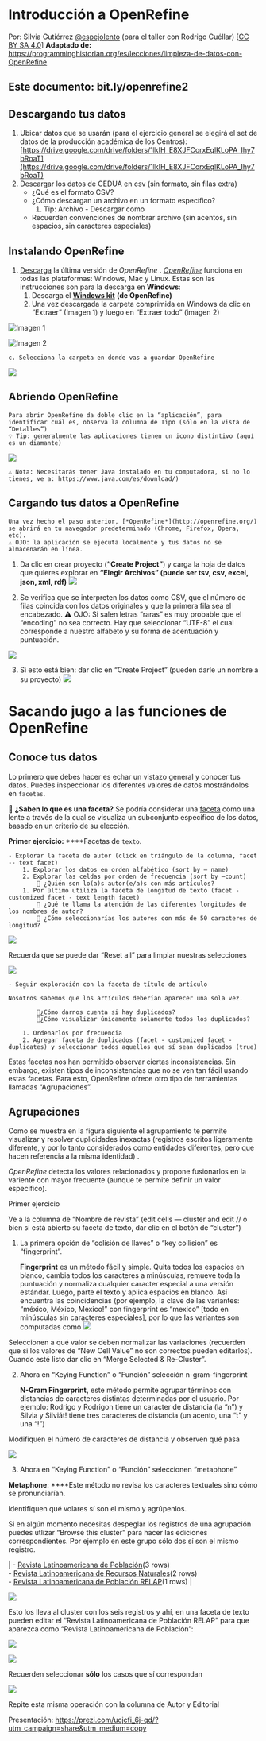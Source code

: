 # Introducción a OpenRefine
Por: Silvia Gutiérrez [@espejolento](https://twitter.com/espejolento) (para el taller con Rodrigo Cuéllar) [[CC BY SA 4.0](https://creativecommons.org/licenses/by-sa/4.0/deed.es)]
**Adaptado de:** https://programminghistorian.org/es/lecciones/limpieza-de-datos-con-OpenRefine


## Este documento: bit.ly/openrefine2



## Descargando tus datos


1. Ubicar datos que se usarán (para el ejercicio general se elegirá el set de datos de la producción académica de los Centros): [https://drive.google.com/drive/folders/1lkIH_E8XJFCorxEqlKLoPA_Ihy7bRoaT](https://drive.google.com/drive/folders/1lkIH_E8XJFCorxEqlKLoPA_Ihy7bRoaT)
2. Descargar los datos de CEDUA en csv (sin formato, sin filas extra)
    - ¿Qué es el formato CSV?
    - ¿Cómo descargan un archivo en un formato específico?
        1. Tip: Archivo - Descargar como
    - Recuerden convenciones de nombrar archivo (sin acentos, sin espacios, sin caracteres especiales)


## Instalando OpenRefine


1. [Descarga](http://openrefine.org/download.html) la última versión de *OpenRefine* . [*OpenRefine*](http://openrefine.org/) funciona en todas las plataformas: Windows, Mac y Linux.  Estas son las instrucciones son para la descarga en **Windows**: 
    1. Descarga el [**Windows kit**](https://github.com/OpenRefine/OpenRefine/releases/download/2.8/openrefine-win-2.8.zip) **(de OpenRefine)**
    2. Una vez descargada la carpeta comprimida en Windows da clic en “Extraer” (Imagen 1) y luego en “Extraer todo” (imagen 2)
    
![Imagen 1](https://d2mxuefqeaa7sj.cloudfront.net/s_67CBD5ACAF9FB8C288B855EBC1DB95E9787E1E23A05E86CB34AE6654FCDEB023_1525382740807_image.png)



![Imagen 2](https://d2mxuefqeaa7sj.cloudfront.net/s_67CBD5ACAF9FB8C288B855EBC1DB95E9787E1E23A05E86CB34AE6654FCDEB023_1525382951825_extraer_todo.png)

    c. Selecciona la carpeta en donde vas a guardar OpenRefine


![](https://d2mxuefqeaa7sj.cloudfront.net/s_67CBD5ACAF9FB8C288B855EBC1DB95E9787E1E23A05E86CB34AE6654FCDEB023_1525383136525_image.png)




## Abriendo OpenRefine


    Para abrir OpenRefine da doble clic en la “aplicación”, para identificar cuál es, observa la columna de Tipo (sólo en la vista de “Detalles”) 
    💡 Tip: generalmente las aplicaciones tienen un icono distintivo (aquí es un diamante)
![](https://d2mxuefqeaa7sj.cloudfront.net/s_67CBD5ACAF9FB8C288B855EBC1DB95E9787E1E23A05E86CB34AE6654FCDEB023_1525383407825_image.png)

    ⚠️ Nota: Necesitarás tener Java instalado en tu computadora, si no lo tienes, ve a: https://www.java.com/es/download/)




## Cargando tus datos a OpenRefine
    
    Una vez hecho el paso anterior, [*OpenRefine*](http://openrefine.org/) se abrirá en tu navegador predeterminado (Chrome, Firefox, Opera, etc). 
    ⚠️ OJO: la aplicación se ejecuta localmente y tus datos no se almacenarán en línea. 
    
1. Da clic en crear proyecto (**“Create Project”**) y carga la hoja de datos que quieres explorar en **“Elegir Archivos” (puede ser tsv, csv, excel, json, xml, rdf)**
![](https://d2mxuefqeaa7sj.cloudfront.net/s_67CBD5ACAF9FB8C288B855EBC1DB95E9787E1E23A05E86CB34AE6654FCDEB023_1525383716744_image.png)



2. Se verifica que se interpreten los datos como CSV, que el número de filas coincida con los datos originales y que la primera fila sea el encabezado.
    ⚠️ OJO: Si salen letras “raras” es muy probable que el “encoding” no sea correcto. Hay que seleccionar “UTF-8” el cual corresponde a nuestro alfabeto y su forma de acentuación y puntuación. 



![](https://d2mxuefqeaa7sj.cloudfront.net/s_39F0611D76832EF29CC59F4878ACE2109A60334B4998C7298F099D90BA4EF77F_1536947397289_image.png)



3. Si esto está bien: dar clic en “Create Project” (pueden darle un nombre a su proyecto)
![](https://d2mxuefqeaa7sj.cloudfront.net/s_67CBD5ACAF9FB8C288B855EBC1DB95E9787E1E23A05E86CB34AE6654FCDEB023_1525385020282_image.png)



# Sacando jugo a las funciones de OpenRefine


## Conoce tus datos

Lo primero que debes hacer es echar un vistazo general y conocer tus datos. Puedes inspeccionar los diferentes valores de datos mostrándolos en `facetas`. 

🤔 **¿Saben lo que es una faceta?**
Se podría considerar una [faceta](https://es.wikipedia.org/wiki/B%C3%BAsqueda_por_facetas) como una lente a través de la cual se visualiza un subconjunto específico de los datos, basado en un criterio de su elección. 

**Primer ejercicio:**
****Facetas de `texto`. 

    - Explorar la faceta de autor (click en triángulo de la columna, facet -- text facet)
        1. Explorar los datos en orden alfabético (sort by — name)
        2. Explorar las celdas por orden de frecuencia (sort by —count)
            🤔 ¿Quién son lo(a)s autor(e/a)s con más artículos?
        1. Por último utiliza la faceta de longitud de texto (facet - customized facet - text length facet)
            🤔 ¿Qué te llama la atención de las diferentes longitudes de los nombres de autor?
            🤔 ¿Cómo seleccionarías los autores con más de 50 caracteres de longitud?
        
![](https://d2mxuefqeaa7sj.cloudfront.net/s_39F0611D76832EF29CC59F4878ACE2109A60334B4998C7298F099D90BA4EF77F_1536947967765_image.png)


Recuerda que se puede dar “Reset all” para limpiar nuestras selecciones

![](https://d2mxuefqeaa7sj.cloudfront.net/s_39F0611D76832EF29CC59F4878ACE2109A60334B4998C7298F099D90BA4EF77F_1536948059050_image.png)



    - Seguir exploración con la faceta de título de artículo
    
    Nosotros sabemos que los artículos deberían aparecer una sola vez. 
    
            🤔¿Cómo darnos cuenta si hay duplicados?
            🤔¿Cómo visualizar únicamente solamente todos los duplicados?
    
        1. Ordenarlos por frecuencia
        2. Agregar faceta de duplicados (facet - customized facet - duplicates) y seleccionar todos aquellos que sí sean duplicados (true)


Estas facetas nos han permitido observar ciertas inconsistencias. Sin embargo, existen tipos de inconsistencias que no se ven tan fácil usando estas facetas. Para esto, OpenRefine ofrece otro tipo de herramientas llamadas “Agrupaciones”. 


## Agrupaciones

Como se muestra en la figura siguiente el agrupamiento te permite visualizar y resolver duplicidades inexactas (registros escritos ligeramente diferente, y por lo tanto considerados como entidades diferentes, pero que hacen referencia a la misma identidad) . 

*OpenRefine* detecta los valores relacionados y propone fusionarlos en la variente con mayor frecuente (aunque te permite definir un valor específico). 

Primer ejercicio

Ve a la columna de “Nombre de revista” (edit cells — cluster and edit // o bien si está abierto su faceta de texto, dar clic en el botón de “cluster”)


1. La primera opción de “colisión de llaves” o “key collision” es “fingerprint”. 


    **Fingerprint** es un método fácil y simple. Quita todos los espacios en blanco, cambia todos los caracteres a minúsculas, remueve toda la puntuación y normaliza cualquier caracter especial a una versión estándar. Luego, parte el texto y aplica espacios en blanco. Así encuentra las coincidencias (por ejemplo, la clave de las variantes: “méxico, México, Mexico!” con fingerprint es “mexico” [todo en minúsculas sin caracteres especiales], por lo que las variantes son computadas como 
![](https://d2mxuefqeaa7sj.cloudfront.net/s_39F0611D76832EF29CC59F4878ACE2109A60334B4998C7298F099D90BA4EF77F_1536949520160_image.png)


Seleccionen a qué valor se deben normalizar las variaciones (recuerden que si los valores de “New Cell Value” no son correctos pueden editarlos). Cuando esté listo dar clic en “Merge Selected & Re-Cluster”.


2. Ahora en “Keying Function” o “Función” selección n-gram-fingerprint


    **N-Gram Fingerprint,** este método permite agrupar términos con distancias de caracteres distintas determinadas por el usuario. Por ejemplo: Rodrigo y Rodrigon tiene un caracter de distancia (la “n”) y Silvia y Silviát! tiene tres caracteres de distancia (un acento, una “t” y una “!”)

Modifiquen el número de caracteres de distancia y observen qué pasa

![](https://d2mxuefqeaa7sj.cloudfront.net/s_39F0611D76832EF29CC59F4878ACE2109A60334B4998C7298F099D90BA4EF77F_1536949947332_image.png)

3. Ahora en “Keying Function” o “Función” seleccionen “metaphone”

**Metaphone**: ****Este método no revisa los caracteres textuales sino cómo se pronunciarían.

Identifiquen qué volares sí son el mismo y agrúpenlos.


Si en algún momento necesitas despeglar los registros de una agrupación puedes utlizar “Browse this cluster” para hacer las ediciones correspondientes. 
Por ejemplo en este grupo sólo dos sí son el mismo registro. 

| - [Revista Latinoamericana de Población](#)(3 rows)<br>- [Revista Latinoamericana de Recursos Naturales](#)(2 rows)<br>- [Revista Latinoamericana de Población RELAP](#)(1 rows) |



![](https://d2mxuefqeaa7sj.cloudfront.net/s_39F0611D76832EF29CC59F4878ACE2109A60334B4998C7298F099D90BA4EF77F_1536950342826_image.png)


Esto los lleva al cluster con los seis registros y ahí, en una faceta de texto pueden editar el “Revista Latinoamericana de Población RELAP” para que aparezca como “Revista Latinoamericana de Población”:


![](https://d2mxuefqeaa7sj.cloudfront.net/s_39F0611D76832EF29CC59F4878ACE2109A60334B4998C7298F099D90BA4EF77F_1536950497962_image.png)

![](https://d2mxuefqeaa7sj.cloudfront.net/s_39F0611D76832EF29CC59F4878ACE2109A60334B4998C7298F099D90BA4EF77F_1536950535235_image.png)



Recuerden seleccionar **sólo** los casos que sí correspondan


![](https://d2mxuefqeaa7sj.cloudfront.net/s_39F0611D76832EF29CC59F4878ACE2109A60334B4998C7298F099D90BA4EF77F_1536950639399_image.png)


Repite esta misma operación con la columna de Autor y Editorial


Presentación: https://prezi.com/ucjcfi_6j-qd/?utm_campaign=share&utm_medium=copy


